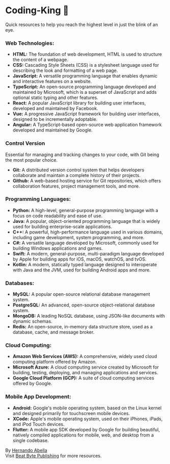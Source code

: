 # Coding-King 🤴
Quick resources to help you reach the highest level in just the blink of an eye.

### Web Technologies:
- **HTML:** The foundation of web development, HTML is used to structure the content of a webpage.
- **CSS:** Cascading Style Sheets (CSS) is a stylesheet language used for describing the look and formatting of a web page.
- **JavaScript:** A versatile programming language that enables dynamic and interactive features on a website.
- **TypeScript:** An open-source programming language developed and maintained by Microsoft, which is a superset of JavaScript and adds optional static typing and other features.
- **React:** A popular JavaScript library for building user interfaces, developed and maintained by Facebook.
- **Vue:** A progressive JavaScript framework for building user interfaces, designed to be incrementally adoptable.
- **Angular:** A TypeScript-based open-source web application framework developed and maintained by Google.
  
### Control Version
Essential for managing and tracking changes to your code, with Git being the most popular choice.
- **Git:** A distributed version control system that helps developers collaborate and maintain a complete history of their projects.
- **Github:** A web-based hosting service for Git repositories, which offers collaboration features, project management tools, and more.

### Programming Languages:
- **Python:** A high-level, general-purpose programming language with a focus on code readability and ease of use.
- **Java:** A popular, object-oriented programming language that is widely used for building enterprise-scale applications.
- **C++:** A powerful, high-performance language used in various domains, including game development, system programming, and more.
- **C#:** A versatile language developed by Microsoft, commonly used for building Windows applications and games.
- **Swift:** A modern, general-purpose, multi-paradigm language developed by Apple for building apps for iOS, macOS, watchOS, and tvOS.
- **Kotlin:** A modern, statically typed language designed to interoperate with Java and the JVM, used for building Android apps and more.

### Databases:
- **MySQL:** A popular open-source relational database management system.
- **PostgreSQL:** An advanced, open-source object-relational database system.
- **MongoDB:** A leading NoSQL database, using JSON-like documents with dynamic schemas.
- **Redis:** An open-source, in-memory data structure store, used as a database, cache, and message broker.

### Cloud Computing:
- **Amazon Web Services (AWS):** A comprehensive, widely used cloud computing platform offered by Amazon.
- **Microsoft Azure:** A cloud computing service created by Microsoft for building, testing, deploying, and managing applications and services.
- **Google Cloud Platform (GCP):** A suite of cloud computing services offered by Google.

### Mobile App Development:
- **Android:** Google's mobile operating system, based on the Linux kernel and designed primarily for touchscreen mobile devices.
- **XCode:** Apple's mobile operating system, used on their iPhones, iPads, and iPod Touch devices.
- **Flutter:** A mobile app SDK developed by Google for building beautiful, natively compiled applications for mobile, web, and desktop from a single codebase.

By [Hernando Abella](https://www.hernandoabella.com) <br />
Visit [Beat Byte Publishing](https://beat-byte-publishing.com) for more resources.
